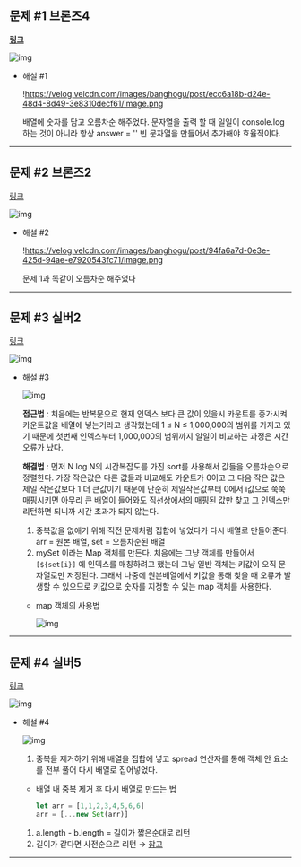 

## 문제 #1  **브론즈4**

[**링크**](https://www.acmicpc.net/problem/2752)

![img](https://prod-files-secure.s3.us-west-2.amazonaws.com/74553f09-e822-477e-abed-c52903d69b9f/ae981fb5-79d7-4578-84f2-bb73b2022bc6/Untitled.png)

- 해설 #1
    
    !https://velog.velcdn.com/images/banghogu/post/ecc6a18b-d24e-48d4-8d49-3e8310decf61/image.png
    
    배열에 숫자를 담고 오름차순 해주었다. 문자열을 출력 할 때 일일이 console.log 하는 것이 아니라 항상 answer = '' 빈 문자열을 만들어서 추가해야 효율적이다.
    

---

## 문제 #2 브론즈2

[링크](https://www.acmicpc.net/problem/2750)

![img](https://prod-files-secure.s3.us-west-2.amazonaws.com/74553f09-e822-477e-abed-c52903d69b9f/66ebc679-5c19-42fc-9e45-1f3eb7b05fbb/Untitled.png)

- 해설 #2
    
    !https://velog.velcdn.com/images/banghogu/post/94fa6a7d-0e3e-425d-94ae-e7920543fc71/image.png
    
    문제 1과 똑같이 오름차순 해주었다
    

---

## 문제 #3 실버2

[링크](https://www.acmicpc.net/problem/18870)

![img](https://prod-files-secure.s3.us-west-2.amazonaws.com/74553f09-e822-477e-abed-c52903d69b9f/bfbaa91a-8e8f-4981-b53d-4aca0261663b/Untitled.png)

- 해설 #3
    
    ![img](https://prod-files-secure.s3.us-west-2.amazonaws.com/74553f09-e822-477e-abed-c52903d69b9f/71e06e89-02b7-4c40-83f5-a87dc12d7b72/Untitled.png)
    
    **접근법** : 처음에는 반복문으로 현재 인덱스 보다 큰 값이 있을시 카운트를 증가시켜 카운트값을 배열에 넣는거라고 생각했는데 1 ≤ N ≤ 1,000,000의 범위를 가지고 있기 때문에 첫번째 인덱스부터 1,000,000의 범위까지 일일이 비교하는 과정은 시간 오류가 났다.
    
    **해결법** : 먼저 N log N의 시간복잡도를 가진 sort를 사용해서 값들을 오름차순으로 정렬한다. 가장 작은값은 다른 값들과 비교해도 카운트가 0이고 그 다음 작은 값은 제일 작은값보다 1 더 큰값이기 때문에 단순히 제일작은값부터 0에서 i값으로 쭉쭉 매핑시키면 아무리 큰 배열이 들어와도 직선상에서의 매핑된 값만 찾고 그 인덱스만 리턴하면 되니까 시간 초과가 되지 않는다.
    
    1. 중복값을 없애기 위해 직전 문제처럼 집합에 넣었다가 다시 배열로 만들어준다. arr = 원본 배열, set = 오름차순된 배열
    2. mySet 이라는 Map 객체를 만든다. 처음에는 그냥 객체를 만들어서 `[${set[i}]` 에 인덱스를 매칭하려고 했는데 그냥 일반 객체는 키값이 오직 문자열로만 저장된다. 그래서 나중에 원본배열에서 키값을 통해 찾을 때 오류가 발생할 수 있으므로 키값으로 숫자를 지정할 수 있는 map 객체를 사용한다.
    - map 객체의 사용법
        
        ![img](https://prod-files-secure.s3.us-west-2.amazonaws.com/74553f09-e822-477e-abed-c52903d69b9f/d3b81a66-0842-48fd-8a43-501c0f676b23/Untitled.png)
        
    

---

## 문제 #4 실버5

[링크](https://www.acmicpc.net/problem/1181)

![img](https://prod-files-secure.s3.us-west-2.amazonaws.com/74553f09-e822-477e-abed-c52903d69b9f/f6849c94-dbc1-4c59-8002-23001b5e8348/Untitled.png)

- 해설 #4
    
    ![img](https://prod-files-secure.s3.us-west-2.amazonaws.com/74553f09-e822-477e-abed-c52903d69b9f/81945fb4-5122-47b7-b775-be274b818b2f/Untitled.png)
    
    1. 중복을 제거하기 위해 배열을 집합에 넣고 spread 연산자를 통해 객체 안 요소를 전부 풀어 다시 배열로 집어넣었다.
    - 배열 내 중복 제거 후 다시 배열로 만드는 법
        
        ```jsx
        let arr = [1,1,2,3,4,5,6,6]
        arr = [...new Set(arr)]
        ```
        
    1. a.length - b.length = 길이가 짧은순대로 리턴
    2. 길이가 같다면 사전순으로 리턴 → [참고](https://www.notion.so/2-624c3941f78445f585341317e925f1a1?pvs=21) 
    

---

